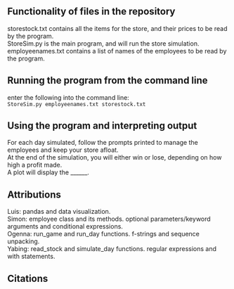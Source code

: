 ## Functionality of files in the repository<br>
storestock.txt contains all the items for the store, and their prices to be read by the program.<br>
StoreSim.py is the main program, and will run the store simulation.<br>
employeenames.txt contains a list of names of the employees to be read by the program.<br>

## Running the program from the command line<br>
enter the following into the command line:<br>
`StoreSim.py employeenames.txt storestock.txt`<br>

## Using the program and interpreting output <br>
For each day simulated, follow the prompts printed to manage the employees and keep your store afloat.<br>
At the end of the simulation, you will either win or lose, depending on how high a profit made.<br>
A plot will display the ______.<br>

## Attributions
Luis: pandas and data visualization.<br>
Simon: employee class and its methods. optional parameters/keyword arguments and conditional expressions.<br>
Ogenna: run_game and run_day functions. f-strings and sequence unpacking.<br>
Yabing: read_stock and simulate_day functions. regular expressions and with statements.<br>

## Citations
